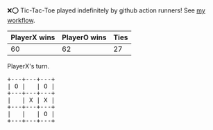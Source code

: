 :x::o: Tic-Tac-Toe played indefinitely by github action runners! See [my workflow](.github/workflows/play.yaml).

|PlayerX wins|PlayerO wins|Ties|
|-|-|-|
|60|62|27|

PlayerX's turn.

<pre>
+---+---+---+
| O |   | O |
+---+---+---+
|   | X | X |
+---+---+---+
|   |   | O |
+---+---+---+
</pre>